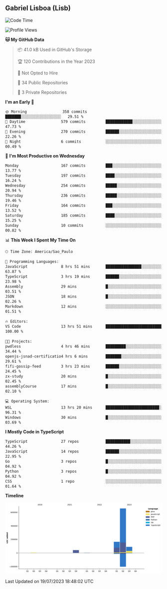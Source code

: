 ## Gabriel Lisboa (Lisb)

<!--START_SECTION:waka-->
![Code Time](http://img.shields.io/badge/Code%20Time-100%20hrs%207%20mins-blue)

![Profile Views](http://img.shields.io/badge/Profile%20Views-0-blue)

**🐱 My GitHub Data** 

> 📦 41.0 kB Used in GitHub's Storage 
 > 
> 🏆 120 Contributions in the Year 2023
 > 
> 🚫 Not Opted to Hire
 > 
> 📜 34 Public Repositories 
 > 
> 🔑 3 Private Repositories 
 > 
**I'm an Early 🐤** 

```text
🌞 Morning                358 commits         ███████░░░░░░░░░░░░░░░░░░   29.51 % 
🌆 Daytime                579 commits         ████████████░░░░░░░░░░░░░   47.73 % 
🌃 Evening                270 commits         ██████░░░░░░░░░░░░░░░░░░░   22.26 % 
🌙 Night                  6 commits           ░░░░░░░░░░░░░░░░░░░░░░░░░   00.49 % 
```
📅 **I'm Most Productive on Wednesday** 

```text
Monday                   167 commits         ███░░░░░░░░░░░░░░░░░░░░░░   13.77 % 
Tuesday                  197 commits         ████░░░░░░░░░░░░░░░░░░░░░   16.24 % 
Wednesday                254 commits         █████░░░░░░░░░░░░░░░░░░░░   20.94 % 
Thursday                 236 commits         █████░░░░░░░░░░░░░░░░░░░░   19.46 % 
Friday                   164 commits         ███░░░░░░░░░░░░░░░░░░░░░░   13.52 % 
Saturday                 185 commits         ████░░░░░░░░░░░░░░░░░░░░░   15.25 % 
Sunday                   10 commits          ░░░░░░░░░░░░░░░░░░░░░░░░░   00.82 % 
```


📊 **This Week I Spent My Time On** 

```text
🕑︎ Time Zone: America/Sao_Paulo

💬 Programming Languages: 
JavaScript               8 hrs 51 mins       ████████████████░░░░░░░░░   63.87 % 
TypeScript               3 hrs 19 mins       ██████░░░░░░░░░░░░░░░░░░░   23.98 % 
Assembly                 29 mins             █░░░░░░░░░░░░░░░░░░░░░░░░   03.51 % 
JSON                     18 mins             █░░░░░░░░░░░░░░░░░░░░░░░░   02.26 % 
Markdown                 12 mins             ░░░░░░░░░░░░░░░░░░░░░░░░░   01.51 % 

🔥 Editors: 
VS Code                  13 hrs 51 mins      █████████████████████████   100.00 % 

🐱‍💻 Projects: 
pwdless                  4 hrs 46 mins       █████████░░░░░░░░░░░░░░░░   34.44 % 
openjs-jsnad-certificatio4 hrs 6 mins        ███████░░░░░░░░░░░░░░░░░░   29.61 % 
fifi-gossip-feed         3 hrs 23 mins       ██████░░░░░░░░░░░░░░░░░░░   24.45 % 
zx-study                 20 mins             █░░░░░░░░░░░░░░░░░░░░░░░░   02.45 % 
assemblyCourse           17 mins             █░░░░░░░░░░░░░░░░░░░░░░░░   02.10 % 

💻 Operating System: 
WSL                      13 hrs 20 mins      ████████████████████████░   96.31 % 
Windows                  30 mins             █░░░░░░░░░░░░░░░░░░░░░░░░   03.69 % 
```

**I Mostly Code in TypeScript** 

```text
TypeScript               27 repos            ███████████░░░░░░░░░░░░░░   44.26 % 
JavaScript               14 repos            ██████░░░░░░░░░░░░░░░░░░░   22.95 % 
Go                       3 repos             █░░░░░░░░░░░░░░░░░░░░░░░░   04.92 % 
Python                   3 repos             █░░░░░░░░░░░░░░░░░░░░░░░░   04.92 % 
CSS                      1 repo              ░░░░░░░░░░░░░░░░░░░░░░░░░   01.64 % 
```



**Timeline**

![Lines of Code chart](https://raw.githubusercontent.com/tenlisboa/tenlisboa/main/assets/bar_graph.png)


 Last Updated on 19/07/2023 18:48:02 UTC
<!--END_SECTION:waka-->

